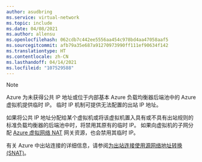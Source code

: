 ```yaml
---
author: asudbring
ms.service: virtual-network
ms.topic: include
ms.date: 04/08/2021
ms.author: allensu
ms.openlocfilehash: 062cdb7c442ee5556aa454c978bd4aa47058aaf5
ms.sourcegitcommit: afb79a35e687a91270973990ff111ef90634f142
ms.translationtype: HT
ms.contentlocale: zh-CN
ms.lasthandoff: 04/14/2021
ms.locfileid: "107529588"
---
```

> [!NOTE]
> Azure 为未获得公共 IP 地址或位于内部基本 Azure 负载均衡器后端池中的 Azure 虚拟机提供临时 IP。 临时 IP 机制可提供无法配置的出站 IP 地址。 
>
>如果将公共 IP 地址分配给某个虚拟机或将该虚拟机置入具有或不具有出站规则的标准负载均衡器的后端池中时，将禁用其原有的临时 IP。 如果向虚拟机的子网分配 [Azure 虚拟网络 NAT](../articles/virtual-network/nat-overview.md) 网关资源，也会禁用其临时 IP。
>
> 有关 Azure 中出站连接的详细信息，请参阅[为出站连接使用源网络地址转换 (SNAT)](../articles/load-balancer/load-balancer-outbound-connections.md)。
